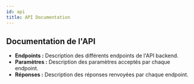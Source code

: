 ```yaml
---
id: api
title: API Documentation
---
```


## Documentation de l'API

- **Endpoints :** Description des différents endpoints de l'API backend.
- **Paramètres :** Description des paramètres acceptés par chaque endpoint.
- **Réponses :** Description des réponses renvoyées par chaque endpoint.